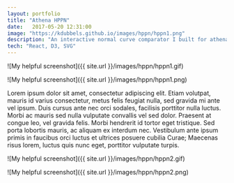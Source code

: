 ```yaml
---
layout: portfolio
title: "Athena HPPN"
date:   2017-05-20 12:31:00
image: "https://kdubbels.github.io/images/hppn/hppn1.png"
description: "An interactive normal curve comparator I built for athenahealth, Inc. The data visualization I am most proud of in all of my career. I had to learn *a lot* about SVG for this one."
tech: "React, D3, SVG"
---
```


![My helpful screenshot]({{ site.url }}/images/hppn/hppn1.gif)

![My helpful screenshot]({{ site.url }}/images/hppn/hppn1.png)

Lorem ipsum dolor sit amet, consectetur adipiscing elit. Etiam volutpat, mauris id varius consectetur, metus felis feugiat nulla, sed gravida mi ante vel ipsum. Duis cursus ante nec orci sodales, facilisis porttitor nulla luctus. Morbi ac mauris sed nulla vulputate convallis vel sed dolor. Praesent at congue leo, vel gravida felis. Morbi hendrerit id tortor eget tristique. Sed porta lobortis mauris, ac aliquam ex interdum nec. Vestibulum ante ipsum primis in faucibus orci luctus et ultrices posuere cubilia Curae; Maecenas risus lorem, luctus quis nunc eget, porttitor vulputate turpis.

![My helpful screenshot]({{ site.url }}/images/hppn/hppn2.gif)

![My helpful screenshot]({{ site.url }}/images/hppn/hppn2.png)